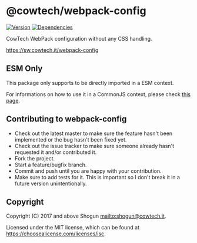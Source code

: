 # @cowtech/webpack-config

[![Version](https://img.shields.io/npm/v/@cowtech/webpack-config.svg)](https://npm.im/@cowtech/webpack-config)
[![Dependencies](https://img.shields.io/librariesio/release/npm/@cowtech/webpack-config)](https://libraries.io/npm/@cowtech%2Fwebpack-config)

CowTech WebPack configuration without any CSS handling.

https://sw.cowtech.it/webpack-config

## ESM Only

This package only supports to be directly imported in a ESM context.

For informations on how to use it in a CommonJS context, please check [this page](https://gist.github.com/ShogunPanda/fe98fd23d77cdfb918010dbc42f4504d).

## Contributing to webpack-config

- Check out the latest master to make sure the feature hasn't been implemented or the bug hasn't been fixed yet.
- Check out the issue tracker to make sure someone already hasn't requested it and/or contributed it.
- Fork the project.
- Start a feature/bugfix branch.
- Commit and push until you are happy with your contribution.
- Make sure to add tests for it. This is important so I don't break it in a future version unintentionally.

## Copyright

Copyright (C) 2017 and above Shogun <mailto:shogun@cowtech.it>.

Licensed under the MIT license, which can be found at https://choosealicense.com/licenses/isc.
